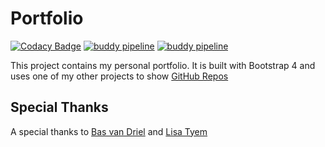 # Portfolio

[![Codacy Badge](https://api.codacy.com/project/badge/Grade/126986c9f2514186bf8127d755d9a267)](https://app.codacy.com/app/marc0tjevp/Portfolio?utm_source=github.com&utm_medium=referral&utm_content=marc0tjevp/Portfolio&utm_campaign=Badge_Grade_Settings)
[![buddy pipeline](https://app.buddy.works/marc0tjevp/portfolio/pipelines/pipeline/203569/badge.svg?token=28873e13b33812dfcb465bbd339942db4deb57c66e927041cdc90edeeac28af0 "Staging")](https://app.buddy.works/marc0tjevp/portfolio/pipelines/pipeline/203569)
[![buddy pipeline](https://app.buddy.works/marc0tjevp/portfolio/pipelines/pipeline/203571/badge.svg?token=28873e13b33812dfcb465bbd339942db4deb57c66e927041cdc90edeeac28af0 "Production")](https://app.buddy.works/marc0tjevp/portfolio/pipelines/pipeline/203571)

This project contains my personal portfolio. It is built with Bootstrap 4 and uses one of my other projects to show [GitHub Repos](https://github.com/marc0tjevp/Github-Box-Bootstrap4)

## Special Thanks
A special thanks to [Bas van Driel](https://github.com/basvandriel) and [Lisa Tyem](https://github.com/afroneko)
